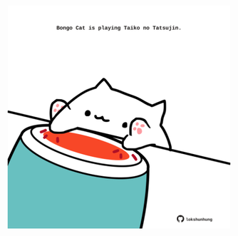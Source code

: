 <!-- built at 11/10/2023, 16:00:58 UTC -->
<p align="center">
  <img width="500" height="500" src="./ReadmeImage.svg">
</p>
